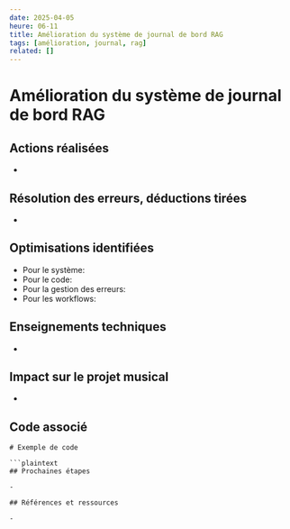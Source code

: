 ```yaml
---
date: 2025-04-05
heure: 06-11
title: Amélioration du système de journal de bord RAG
tags: [amélioration, journal, rag]
related: []
---
```


# Amélioration du système de journal de bord RAG

## Actions réalisées

-

## Résolution des erreurs, déductions tirées

-

## Optimisations identifiées

- Pour le système:
- Pour le code:
- Pour la gestion des erreurs:
- Pour les workflows:

## Enseignements techniques

-

## Impact sur le projet musical

-

## Code associé

```plaintext
# Exemple de code

```plaintext
## Prochaines étapes

-

## Références et ressources

-
